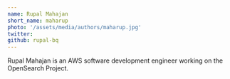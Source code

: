 ```yaml
---
name: Rupal Mahajan
short_name: maharup
photo: '/assets/media/authors/maharup.jpg'
twitter:
github: rupal-bq
---
```


Rupal Mahajan is an AWS software development engineer working on the OpenSearch Project.